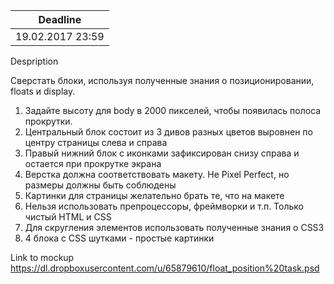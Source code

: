 ﻿Deadline         | 
-----------------|
19.02.2017 23:59 | 


Despription

Сверстать блоки, используя полученные знания о позиционировании, floats и display.

1. Задайте высоту для body в 2000 пикселей, чтобы появилась полоса прокрутки.
2. Центральный блок состоит из 3 дивов разных цветов выровнен по центру страницы слева и справа
3. Правый нижний блок с иконками зафиксирован снизу справа и остается при прокрутке экрана
4. Верстка должна соответствовать макету. Не Pixel Perfect, но размеры должны быть соблюдены
5. Картинки для страницы желательно брать те, что на макете
6. Нельзя использовать препроцессоры, фреймворки и т.п. Только чистый HTML и CSS
7. Для скругления элементов использовать полученные знания о CSS3
8. 4 блока с CSS шутками - простые картинки



Link to mockup
https://dl.dropboxusercontent.com/u/65879610/float_position%20task.psd
